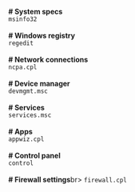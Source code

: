 **# System specs**<br>
`msinfo32`<br>
<br>
**# Windows registry**<br>
`regedit`<br>
<br>
**# Network connections**<br>
`ncpa.cpl`<br>
<br>
**# Device manager**<br>
`devmgmt.msc`<br>
<br>
**# Services**<br>
`services.msc`<br>
<br>
**# Apps**<br>
`appwiz.cpl`<br>
<br>
**# Control panel**<br>
`control`<br>
<br>
**# Firewall settings**br>
`firewall.cpl`<br>
